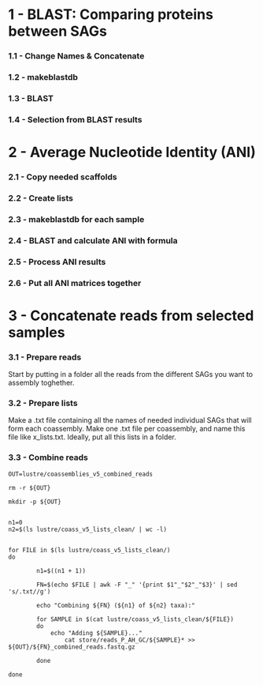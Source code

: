 # 1 - BLAST: Comparing proteins between SAGs

### 1.1 - Change Names & Concatenate

### 1.2 - makeblastdb

### 1.3 - BLAST

### 1.4 - Selection from BLAST results

# 2 - Average Nucleotide Identity (ANI)

### 2.1 - Copy needed scaffolds

### 2.2 - Create lists

### 2.3 - makeblastdb for each sample

### 2.4 - BLAST and calculate ANI with formula

### 2.5 - Process ANI results

### 2.6 - Put all ANI matrices together



# 3 - Concatenate reads from selected samples

### 3.1 - Prepare reads

Start by putting in a folder all the reads from the different SAGs you want to assembly toghether.

### 3.2 -  Prepare lists

Make a .txt file containing all the names of needed individual SAGs that will form each coassembly. Make one .txt file per coassembly, and name this file like x_lists.txt. Ideally, put all this lists in a folder.

### 3.3 - Combine reads

```
OUT=lustre/coassemblies_v5_combined_reads

rm -r ${OUT}

mkdir -p ${OUT}


n1=0
n2=$(ls lustre/coass_v5_lists_clean/ | wc -l)


for FILE in $(ls lustre/coass_v5_lists_clean/)
do

        n1=$((n1 + 1))

        FN=$(echo $FILE | awk -F "_" '{print $1"_"$2"_"$3}' | sed 's/.txt//g')

        echo "Combining ${FN} (${n1} of ${n2} taxa):"

        for SAMPLE in $(cat lustre/coass_v5_lists_clean/${FILE})
        do
          	echo "Adding ${SAMPLE}..."
                cat store/reads_P_AH_GC/${SAMPLE}* >> ${OUT}/${FN}_combined_reads.fastq.gz

        done

done
```

